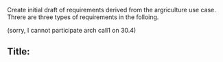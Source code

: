 Create initial draft of requirements derived from the argriculture use case.
Threre are three types of requirements in the folloing.

(sorry, I cannot participate arch call1 on 30.4)

## Title: <title>
  
Requiremnens for the device virtualization, TD states, and Units in TD

### Submitter(s): 

Ryuichi Matsukura

### Reviewer(s):

<reviewers>

### Tracker Issue ID:

<please leave blank>

### Use case reference(s):

https://github.com/w3c/wot-architecture/blob/master/USE-CASES/smart-agriculture.md

### Affected WoT Deliverables:

Architecture
Thing Description
Profile

### Requirements:

- device virtualization<br>
Enable to respond to the requests from consumers instead of the orignal correspoding to the virtual device and beeing offline<br>
Create and keep TD for a virtual device that has the same interaction affordances as those of the original thing, but the different URL that points to the intermidiary

- States for things (devices)<br>
Enable to maintain states of things in TD<br>
  for examples, such states should be managed:<br>
  - running: thing is available (has valid URL) and able to reply to consumers's requests<br.
  - sleeping: thing is available (has valid URL) but able to reply to consumers's requests becuase of it(device) suspending<br>
  - stopping: thing is disabled (has no URL)
  
Comments: may separete discussions for states during onbording process to states after onboarding. Perhaps application developpers have much interested in states after onborading.

- units
Enabel to refer the definitions for unit specifined in a various standards

### Related standards:

<list related standards>

### Other references:

<additional references that provide more context>

### Comments:

<additional comments>
